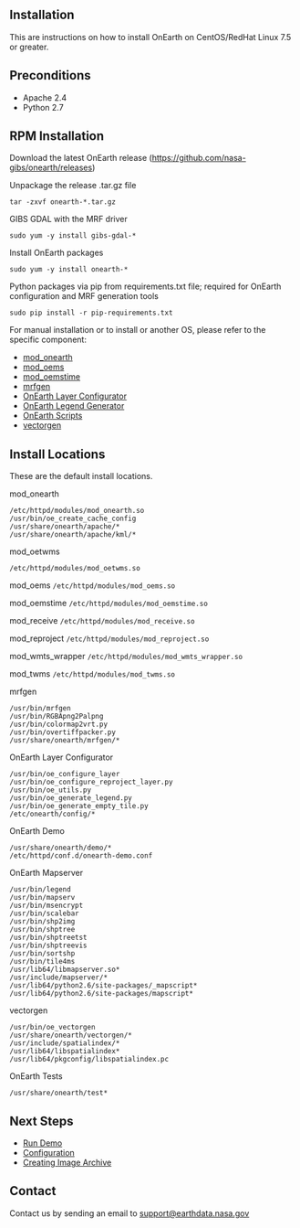 ## Installation

This are instructions on how to install OnEarth on CentOS/RedHat Linux 7.5 or greater.

## Preconditions

* Apache 2.4
* Python 2.7

## RPM Installation

Download the latest OnEarth release (https://github.com/nasa-gibs/onearth/releases)

Unpackage the release .tar.gz file

```
tar -zxvf onearth-*.tar.gz
```

GIBS GDAL with the MRF driver

```
sudo yum -y install gibs-gdal-*
```

Install OnEarth packages

```
sudo yum -y install onearth-*
```

Python packages via pip from requirements.txt file; required for OnEarth configuration and MRF generation tools

```
sudo pip install -r pip-requirements.txt
```

For manual installation or to install or another OS, please refer to the specific component:

* [mod_onearth](../src/modules/mod_onearth/README.md)
* [mod_oems](../src/modules/mod_oems/README.md)
* [mod_oemstime](../src/modules/mod_oemstime/README.md)
* [mrfgen](../src/mrfgen/README.md)
* [OnEarth Layer Configurator](../src/layer_config/README.md)
* [OnEarth Legend Generator](../src/generate_legend/README.md)
* [OnEarth Scripts](../src/scripts/README.md)
* [vectorgen](../src/vectorgen/README.md)

## Install Locations

These are the default install locations.

mod_onearth
```
/etc/httpd/modules/mod_onearth.so
/usr/bin/oe_create_cache_config
/usr/share/onearth/apache/*
/usr/share/onearth/apache/kml/*
```

mod_oetwms
```
/etc/httpd/modules/mod_oetwms.so
```

mod_oems
``
/etc/httpd/modules/mod_oems.so
``

mod_oemstime
``
/etc/httpd/modules/mod_oemstime.so
``

mod_receive
``
/etc/httpd/modules/mod_receive.so
``

mod_reproject
``
/etc/httpd/modules/mod_reproject.so
``

mod_wmts_wrapper
``
/etc/httpd/modules/mod_wmts_wrapper.so
``

mod_twms
``
/etc/httpd/modules/mod_twms.so
``

mrfgen
```
/usr/bin/mrfgen
/usr/bin/RGBApng2Palpng
/usr/bin/colormap2vrt.py
/usr/bin/overtiffpacker.py
/usr/share/onearth/mrfgen/*
```

OnEarth Layer Configurator
```
/usr/bin/oe_configure_layer
/usr/bin/oe_configure_reproject_layer.py
/usr/bin/oe_utils.py
/usr/bin/oe_generate_legend.py
/usr/bin/oe_generate_empty_tile.py
/etc/onearth/config/*
```

OnEarth Demo
```
/usr/share/onearth/demo/*
/etc/httpd/conf.d/onearth-demo.conf
```

OnEarth Mapserver
```
/usr/bin/legend
/usr/bin/mapserv
/usr/bin/msencrypt
/usr/bin/scalebar
/usr/bin/shp2img
/usr/bin/shptree
/usr/bin/shptreetst
/usr/bin/shptreevis
/usr/bin/sortshp
/usr/bin/tile4ms
/usr/lib64/libmapserver.so*
/usr/include/mapserver/*
/usr/lib64/python2.6/site-packages/_mapscript*
/usr/lib64/python2.6/site-packages/mapscript*
```

vectorgen
```
/usr/bin/oe_vectorgen
/usr/share/onearth/vectorgen/*
/usr/include/spatialindex/*
/usr/lib64/libspatialindex*
/usr/lib64/pkgconfig/libspatialindex.pc
```

OnEarth Tests
```
/usr/share/onearth/test*
```

## Next Steps

* [Run Demo](../src/demo/README.md)
* [Configuration](configuration.md)
* [Creating Image Archive](archive.md)


## Contact

Contact us by sending an email to
[support@earthdata.nasa.gov](mailto:support@earthdata.nasa.gov)
